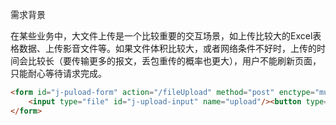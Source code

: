 需求背景

在某些业务中，大文件上传是一个比较重要的交互场景，如上传比较大的Excel表格数据、上传影音文件等。如果文件体积比较大，或者网络条件不好时，上传的时间会比较长（要传输更多的报文，丢包重传的概率也更大），用户不能刷新页面，只能耐心等待请求完成。

```html
<form id="j-puload-form" action="/fileUpload" method="post" enctype="multipart/form-data">    
    <input type="file" id="j-upload-input" name="upload"/><button type="submit">提交</button>
</form>
```

